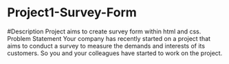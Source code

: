 # Project1-Survey-Form
#Description
Project aims to create survey form within html and css. Problem Statement Your company has recently started on a project that aims to conduct a survey to measure the demands and interests of its customers. So you and your colleagues have started to work on the project.
